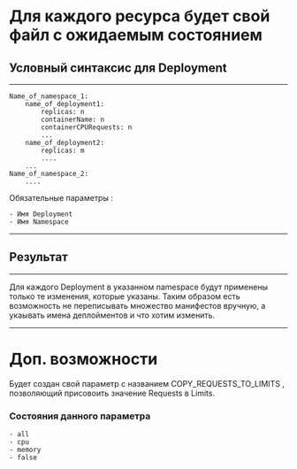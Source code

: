 # Для каждого ресурса будет свой файл с ожидаемым состоянием
## Условный синтаксис для Deployment 
---
```
Name_of_namespace_1:
    name_of_deployment1:
        replicas: n
        containerName: n
        containerCPURequests: n
        ...
    name_of_deployment2:
        replicas: m
        ....
    ...
Name_of_namespace_2:
    ....
```
Обязательные параметры :
```
- Имя Deployment 
- Имя Namespace
```
---
## Результат 
---
Для каждого Deployment в указанном namespace будут применены только те изменения, которые указаны. Таким образом есть возможность не переписывать множество манифестов вручную, а укаывать имена деплойментов и что хотим изменить.

---
# Доп. возможности 
Будет создан свой параметр с названием COPY_REQUESTS_TO_LIMITS , позволяющий присовоить значение Requests в Limits.   
### Состояния данного параметра 
```
- all
- cpu
- memory
- false 
```
